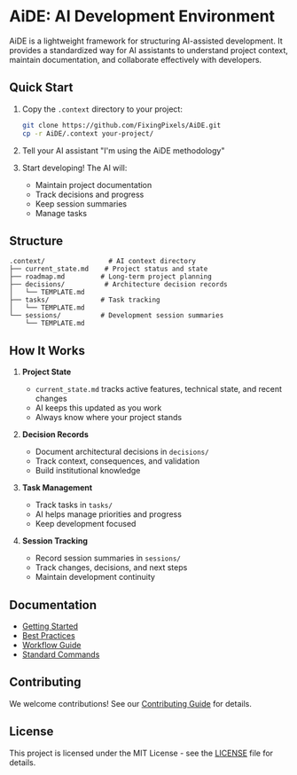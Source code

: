 # AiDE: AI Development Environment

AiDE is a lightweight framework for structuring AI-assisted development. It provides a standardized way for AI assistants to understand project context, maintain documentation, and collaborate effectively with developers.

## Quick Start

1. Copy the `.context` directory to your project:
   ```bash
   git clone https://github.com/FixingPixels/AiDE.git
   cp -r AiDE/.context your-project/
   ```

2. Tell your AI assistant "I'm using the AiDE methodology"

3. Start developing! The AI will:
   - Maintain project documentation
   - Track decisions and progress
   - Keep session summaries
   - Manage tasks

## Structure

```
.context/                # AI context directory
├── current_state.md    # Project status and state
├── roadmap.md         # Long-term project planning
├── decisions/          # Architecture decision records
│   └── TEMPLATE.md
├── tasks/             # Task tracking
│   └── TEMPLATE.md
└── sessions/          # Development session summaries
    └── TEMPLATE.md
```

## How It Works

1. **Project State**
   - `current_state.md` tracks active features, technical state, and recent changes
   - AI keeps this updated as you work
   - Always know where your project stands

2. **Decision Records**
   - Document architectural decisions in `decisions/`
   - Track context, consequences, and validation
   - Build institutional knowledge

3. **Task Management**
   - Track tasks in `tasks/`
   - AI helps manage priorities and progress
   - Keep development focused

4. **Session Tracking**
   - Record session summaries in `sessions/`
   - Track changes, decisions, and next steps
   - Maintain development continuity

## Documentation

- [Getting Started](docs/getting_started.md)
- [Best Practices](docs/best_practices.md)
- [Workflow Guide](docs/workflow.md)
- [Standard Commands](docs/commands.md)

## Contributing

We welcome contributions! See our [Contributing Guide](CONTRIBUTING.md) for details.

## License

This project is licensed under the MIT License - see the [LICENSE](LICENSE) file for details.
